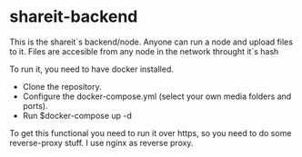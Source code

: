 # shareit-backend
<p>This is the shareit`s backend/node. Anyone can run a node and upload files to it. Files are accesible from any node in the network throught it`s hash</p>

To run it, you need to have docker installed.

- Clone the repository.
- Configure the docker-compose.yml (select your own media folders and ports).
- Run $docker-compose up -d

To get this functional you need to run it over https, so you need to do some reverse-proxy stuff. I use nginx as reverse proxy.
